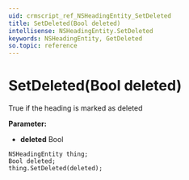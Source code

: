 ```yaml
---
uid: crmscript_ref_NSHeadingEntity_SetDeleted
title: SetDeleted(Bool deleted)
intellisense: NSHeadingEntity.SetDeleted
keywords: NSHeadingEntity, GetDeleted
so.topic: reference
---
```


# SetDeleted(Bool deleted)

True if the heading is marked as deleted

**Parameter:** 
 - **deleted** Bool

```crmscript
NSHeadingEntity thing;
Bool deleted;
thing.SetDeleted(deleted);
```

